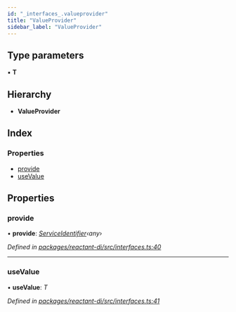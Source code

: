 ```yaml
---
id: "_interfaces_.valueprovider"
title: "ValueProvider"
sidebar_label: "ValueProvider"
---
```


## Type parameters

▪ **T**

## Hierarchy

* **ValueProvider**

## Index

### Properties

* [provide](_interfaces_.valueprovider.md#provide)
* [useValue](_interfaces_.valueprovider.md#usevalue)

## Properties

###  provide

• **provide**: *[ServiceIdentifier](../modules/_interfaces_.md#serviceidentifier)‹any›*

*Defined in [packages/reactant-di/src/interfaces.ts:40](https://github.com/unadlib/reactant/blob/067ec7c4/packages/reactant-di/src/interfaces.ts#L40)*

___

###  useValue

• **useValue**: *T*

*Defined in [packages/reactant-di/src/interfaces.ts:41](https://github.com/unadlib/reactant/blob/067ec7c4/packages/reactant-di/src/interfaces.ts#L41)*
